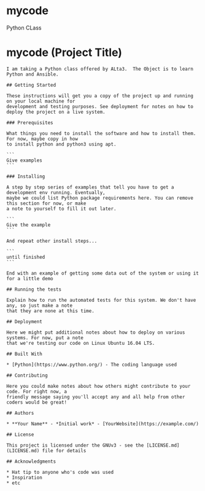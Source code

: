 # mycode
Python CLass
# mycode (Project Title)

    I am taking a Python class offered by ALta3.  The Object is to learn Python and Ansible.

    ## Getting Started

    These instructions will get you a copy of the project up and running on your local machine for 
	development and testing purposes. See deployment for notes on how to deploy the project on a live system.

    ### Prerequisites

    What things you need to install the software and how to install them. For now, maybe copy in how 
	to install python and python3 using apt.

    ```
    Give examples
    ```

    ### Installing

    A step by step series of examples that tell you have to get a development env running. Eventually, 
	maybe we could list Python package requirements here. You can remove this section for now, or make 
	a note to yourself to fill it out later.

    ```
    Give the example
    ```

    And repeat other install steps...

    ```
    until finished
    ```

    End with an example of getting some data out of the system or using it for a little demo

    ## Running the tests

    Explain how to run the automated tests for this system. We don't have any, so just make a note 
	that they are none at this time.

    ## Deployment

    Here we might put additional notes about how to deploy on various systems. For now, put a note 
	that we're testing our code on Linux Ubuntu 16.04 LTS. 

    ## Built With

    * [Python](https://www.python.org/) - The coding language used

    ## Contributing

    Here you could make notes about how others might contribute to your code. For right now, a 
	friendly message saying you'll accept any and all help from other coders would be great!

    ## Authors

    * **Your Name** - *Initial work* - [YourWebsite](https://example.com/)

    ## License

    This project is licensed under the GNUv3 - see the [LICENSE.md](LICENSE.md) file for details

    ## Acknowledgments

    * Hat tip to anyone who's code was used
    * Inspiration
    * etc
